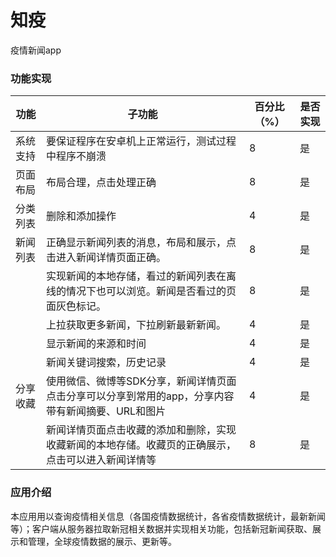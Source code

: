 # 知疫
 
 疫情新闻app
 
### 功能实现

| 功能       | 子功能                                                       | 百分比（%） | 是否实现 |
| ---------- | ------------------------------------------------------------ | ----------- | -------- |
| 系统支持   | 要保证程序在安卓机上正常运行，测试过程中程序不崩溃           | 8           | 是       |
| 页面布局   | 布局合理，点击处理正确                                       | 8           | 是       |
| 分类列表   | 删除和添加操作                                               | 4           | 是       |
| 新闻列表   | 正确显示新闻列表的消息，布局和展示，点击进入新闻详情页面正确。 | 8           | 是       |
|            | 实现新闻的本地存储，看过的新闻列表在离线的情况下也可以浏览。新闻是否看过的页面灰色标记。 | 8           | 是       |
|            | 上拉获取更多新闻，下拉刷新最新新闻。                         | 4           | 是       |
|            | 显示新闻的来源和时间                                         | 4           | 是       |
|            | 新闻关键词搜索，历史记录                                     | 4           | 是       |
| 分享收藏   | 使用微信、微博等SDK分享，新闻详情页面点击分享可以分享到常用的app，分享内容带有新闻摘要、URL和图片 | 4           | 是       |
|            | 新闻详情页面点击收藏的添加和删除，实现收藏新闻的本地存储。收藏页的正确展示，点击可以进入新闻详情等 | 8           | 是       |



### 应用介绍
本应用用以查询疫情相关信息（各国疫情数据统计，各省疫情数据统计，最新新闻等）；客户端从服务器拉取新冠相关数据并实现相关功能，包括新冠新闻获取、展示和管理，全球疫情数据的展示、更新等。

